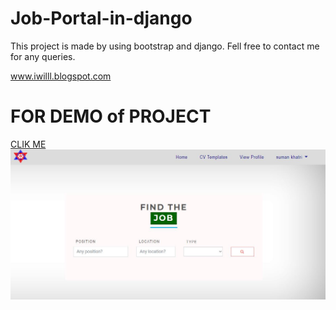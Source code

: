 # Job-Portal-in-django

This project is made by using bootstrap and django. Fell free to contact me for any queries.

www.iwilll.blogspot.com


<h1>FOR DEMO of PROJECT</h1>

<a href="http://pulchowkjobsportal.herokuapp.com">CLIK ME<img src="home.JPG"></a>
